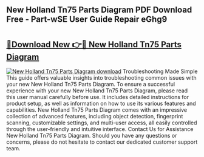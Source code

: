 ## New Holland Tn75 Parts Diagram PDF Download Free - Part-wSE User Guide Repair eGhg9

# <h2><a href="http://dfrv6j.blite.top/?on=New+Holland+Tn75+Parts+Diagram">🔗Download New 👉🔴 New Holland Tn75 Parts Diagram</a></h2>

[![New Holland Tn75 Parts Diagram download](https://i.imgur.com/lujVjoI.png)](http://dfrv6j.blite.top/?on=New+Holland+Tn75+Parts+Diagram)
Troubleshooting Made Simple This guide offers valuable insights into troubleshooting common issues with your new New Holland Tn75 Parts Diagram. To ensure a successful experience with your new New Holland Tn75 Parts Diagram, please read this user manual carefully before use. It includes detailed instructions for product setup, as well as information on how to use its various features and capabilities. New Holland Tn75 Parts Diagram comes with an impressive collection of advanced features, including object detection, fingerprint scanning, customizable settings, and multi-user access, all easily controlled through the user-friendly and intuitive interface. Contact Us for Assistance New Holland Tn75 Parts Diagram. Should you have any questions or concerns, please do not hesitate to contact our dedicated customer support team.
